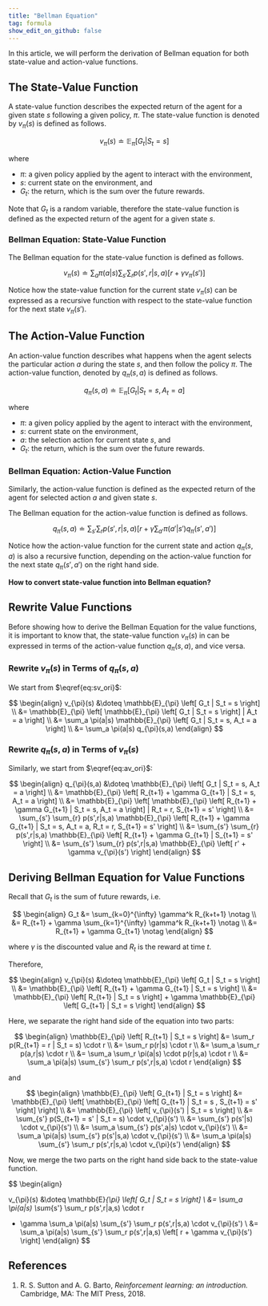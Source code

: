 ```yaml
---
title: "Bellman Equation"
tag: formula
show_edit_on_github: false
---
```


In this article, we will perform the derivation of Bellman equation for both state-value and action-value functions.

<!--more-->

## The State-Value Function

A state-value function describes the expected return of the agent for a given state $s$ following a given policy, $\pi$. The state-value function is denoted by $v_{\pi}(s)$ is defined as follows.

$$
v_{\pi}(s) \doteq \mathbb{E}_{\pi} \left[ G_t | S_t = s \right] \label{eq:sv_ori}
$$

where

- $\pi$: a given policy applied by the agent to interact with the environment,
- $s$: current state on the environment, and
- $G_t$: the return, which is the sum over the future rewards.

Note that $G_t$ is a random variable, therefore the state-value function is defined as the expected return of the agent for a given state $s$.

### Bellman Equation: State-Value Function

The Bellman equation for the state-value function is defined as follows.

$$ 
v_{\pi}(s) \doteq \sum_{a} \pi(a|s) \sum_{s'} \sum_{r} p(s', r | s, a) \left[ r + \gamma v_{\pi} (s') \right] \label{eq:sv_bellman}
$$

Notice how the state-value function for the current state $v_{\pi}(s)$ can be expressed as a recursive function with respect to the state-value function for the next state $v_{\pi}(s')$.


## The Action-Value Function

An action-value function describes what happens when the agent selects the particular action $a$ during the state $s$, and then follow the policy $\pi$. The action-value function, denoted by $q_{\pi}(s, a)$ is defined as follows.

$$
q_{\pi}(s, a) \doteq \mathbb{E}_{\pi} \left[ G_t | S_t = s , A_t = a\right] \label{eq:av_ori}
$$

where

- $\pi$: a given policy applied by the agent to interact with the environment,
- $s$: current state on the environment,
- $a$: the selection action for current state $s$, and
- $G_t$: the return, which is the sum over the future rewards.

### Bellman Equation: Action-Value Function

Similarly, the action-value function is defined as the expected return of the agent for selected action $a$ and given state $s$.

The Bellman equation for the action-value function is defined as follows.

$$ 
q_{\pi}(s, a) \doteq \sum_{s'} \sum_{r} p(s', r | s, a) \left[ r + \gamma \sum_{a'} \pi(a'|s') q_{\pi} (s', a') \right] \label{eq:av_bellman}
$$

Notice how the action-value function for the current state and action $q_{\pi}(s, a)$ is also a recursive function, depending on the action-value function for the next state $q_{\pi}(s', a')$ on the right hand side.

**How to convert state-value function into Bellman equation?**

## Rewrite Value Functions

Before showing how to derive the Bellman Equation for the value functions, it is important to know that, the state-value function $v_{\pi}(s)$ in  can be expressed in terms of the action-value function $q_{\pi}(s,a)$, and vice versa.

### Rewrite $v_{\pi}(s)$ in Terms of $q_{\pi}(s,a)$

We start from $\eqref{eq:sv_ori}$:

$$
\begin{align}
v_{\pi}(s) &\doteq \mathbb{E}_{\pi} \left[ G_t | S_t = s \right]
\\
&= \mathbb{E}_{\pi} \left[ \mathbb{E}_{\pi} \left[ G_t | S_t = s \right] | A_t = a \right]
\\
&= \sum_a \pi(a|s) \mathbb{E}_{\pi} \left[ G_t | S_t = s, A_t = a \right]
\\
&= \sum_a \pi(a|s) q_{\pi}(s,a)
\end{align}
$$

### Rewrite $q_{\pi}(s,a)$ in Terms of $v_{\pi}(s)$

Similarly, we start from $\eqref{eq:av_ori}$:

$$
\begin{align}
q_{\pi}(s,a) &\doteq \mathbb{E}_{\pi} \left[ G_t | S_t = s, A_t = a \right]
\\
&= \mathbb{E}_{\pi} \left[ R_{t+1} + \gamma G_{t+1} | S_t = s, A_t = a \right]
\\
&= \mathbb{E}_{\pi} \left[ \mathbb{E}_{\pi} \left[ R_{t+1} + \gamma G_{t+1} | S_t = s, A_t = a \right] | R_t = r, S_{t+1} = s' \right]
\\
&= \sum_{s'} \sum_{r} p(s',r|s,a) \mathbb{E}_{\pi} \left[ R_{t+1} + \gamma G_{t+1} | S_t = s, A_t = a, R_t = r, S_{t+1} = s' \right]
\\
&= \sum_{s'} \sum_{r} p(s',r|s,a) \mathbb{E}_{\pi} \left[ R_{t+1} + \gamma G_{t+1} | S_{t+1} = s' \right]
\\
&= \sum_{s'} \sum_{r} p(s',r|s,a) \mathbb{E}_{\pi} \left[ r' + \gamma v_{\pi}(s') \right]
\end{align}
$$

## Deriving Bellman Equation for Value Functions

Recall that $G_t$ is the sum of future rewards, i.e.

$$
\begin{align}
G_t &= \sum_{k=0}^{\infty} \gamma^k R_{k+t+1} \notag
\\
&= R_{t+1} + \gamma \sum_{k=1}^{\infty} \gamma^k R_{k+t+1} \notag
\\
&= R_{t+1} + \gamma G_{t+1} \notag
\end{align}
$$

where $\gamma$ is the discounted value and $R_t$ is the reward at time $t$.

Therefore, 

$$
\begin{align}
v_{\pi}(s) &\doteq \mathbb{E}_{\pi} \left[ G_t | S_t = s \right]
\\
&= \mathbb{E}_{\pi} \left[ R_{t+1} + \gamma G_{t+1} | S_t = s \right]
\\
&= \mathbb{E}_{\pi} \left[ R_{t+1} | S_t = s \right] + \gamma \mathbb{E}_{\pi} \left[ G_{t+1} | S_t = s \right]
\end{align}
$$

Here, we separate the right hand side of the equation into two parts:

$$
\begin{align}
\mathbb{E}_{\pi} \left[ R_{t+1} | S_t = s \right] 
&= \sum_r p(R_{t+1} = r | S_t = s) \cdot r
\\
&= \sum_r p(r|s) \cdot r
\\
&= \sum_a \sum_r p(a,r|s) \cdot r
\\
&= \sum_a \sum_r \pi(a|s) \cdot p(r|s,a) \cdot r
\\
&= \sum_a \pi(a|s) \sum_{s'} \sum_r p(s',r|s,a) \cdot r
\end{align}
$$

and

$$
\begin{align}
\mathbb{E}_{\pi} \left[ G_{t+1} | S_t = s \right] 
&= \mathbb{E}_{\pi} \left[ \mathbb{E}_{\pi} \left[ G_{t+1} | S_t = s , S_{t+1} = s' \right] \right]
\\
&= \mathbb{E}_{\pi} \left[ v_{\pi}(s') | S_t = s \right]
\\
&= \sum_{s'} p(S_{t+1} = s' | S_t = s) \cdot v_{\pi}(s')
\\
&= \sum_{s'} p(s'|s) \cdot v_{\pi}(s')
\\
&= \sum_a \sum_{s'} p(s',a|s) \cdot v_{\pi}(s')
\\
&= \sum_a \pi(a|s) \sum_{s'} p(s'|s,a) \cdot v_{\pi}(s')
\\
&= \sum_a \pi(a|s) \sum_{s'} \sum_r p(s',r|s,a) \cdot v_{\pi}(s')
\end{align}
$$

Now, we merge the two parts on the right hand side back to the state-value function.

$$
\begin{align}

v_{\pi}(s) &\doteq \mathbb{E}_{\pi} \left[ G_t | S_t = s \right]
\\
&= \sum_a \pi(a|s) \sum_{s'} \sum_r p(s',r|a,s) \cdot r
+ \gamma \sum_a \pi(a|s) \sum_{s'} \sum_r p(s',r|s,a) \cdot v_{\pi}(s')
\\
&= \sum_a \pi(a|s) \sum_{s'} \sum_r p(s',r|a,s) \left[ r + \gamma v_{\pi}(s') \right]
\end{align}
$$



## References

1. R. S. Sutton and A. G. Barto, *Reinforcement learning: an introduction.* Cambridge, MA: The MIT Press, 2018.
